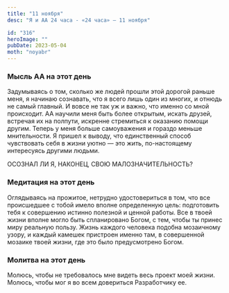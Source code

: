 ```yaml
---
title: "11 ноября"
desc: "Я и АА 24 часа - «24 часа» — 11 ноября"

id: "316"
heroImage: ""
pubDate: 2023-05-04
moth: "noyabr"
---
```


### Мысль АА на этот день

Задумываясь о том, сколько же людей прошли этой дорогой раньше меня, я начинаю
сознавать, что я всего лишь один из многих, и отнюдь не самый главный. И вовсе
не так уж и важно, что именно со мной происходит. АА научили меня быть более
открытым, искать друзей, встречая их на полпути, искренне стремиться к
оказанию помощи другим. Теперь у меня больше самоуважения и гораздо меньше
мнительности. Я пришел к выводу, что единственный способ чувствовать себя в
жизни уютно — это жить, по-настоящему интересуясь другими людьми.

ОСОЗНАЛ ЛИ Я, НАКОНЕЦ, СВОЮ МАЛОЗНАЧИТЕЛЬНОСТЬ?

### Медитация на этот день

Оглядываясь на прожитое, нетрудно удостовериться в том, что все происшедшее с
тобой имело вполне определенную цель: подготовить тебя к совершению истинно
полезной и ценной работы. Все в твоей жизни вполне могло быть спланировано
Богом, с тем, чтобы ты принес миру реальную пользу. Жизнь каждого человека
подобна мозаичному узору, и каждый камешек пристроен именно там, в совершенной
мозаике твоей жизни, где это было предусмотрено Богом.

### Молитва на этот день

Молюсь, чтобы не требовалось мне видеть весь проект моей жизни. Молюсь, чтобы
мог я во всем довериться Разработчику ее.
